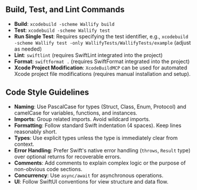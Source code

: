 ## Build, Test, and Lint Commands

*   **Build**: `xcodebuild -scheme Wallify build`
*   **Test**: `xcodebuild -scheme Wallify test`
*   **Run Single Test**: Requires specifying the test identifier, e.g., `xcodebuild -scheme Wallify test -only WallifyTests/WallifyTests/example` (adjust as needed)
*   **Lint**: `swiftlint` (requires SwiftLint integrated into the project)
*   **Format**: `swiftformat .` (requires SwiftFormat integrated into the project)
*   **Xcode Project Modification**: `XcodeBuildMCP` can be used for automated Xcode project file modifications (requires manual installation and setup).

## Code Style Guidelines

*   **Naming**: Use PascalCase for types (Struct, Class, Enum, Protocol) and camelCase for variables, functions, and instances.
*   **Imports**: Group related imports. Avoid wildcard imports.
*   **Formatting**: Follow standard Swift indentation (4 spaces). Keep lines reasonably short.
*   **Types**: Use explicit types unless the type is immediately clear from context.
*   **Error Handling**: Prefer Swift's native error handling (`throws`, `Result` type) over optional returns for recoverable errors.
*   **Comments**: Add comments to explain complex logic or the purpose of non-obvious code sections.
*   **Concurrency**: Use `async/await` for asynchronous operations.
*   **UI**: Follow SwiftUI conventions for view structure and data flow.
